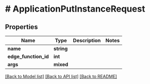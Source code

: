 # # ApplicationPutInstanceRequest

## Properties

Name | Type | Description | Notes
------------ | ------------- | ------------- | -------------
**name** | **string** |  |
**edge_function_id** | **int** |  |
**args** | **mixed** |  |

[[Back to Model list]](../../README.md#models) [[Back to API list]](../../README.md#endpoints) [[Back to README]](../../README.md)
